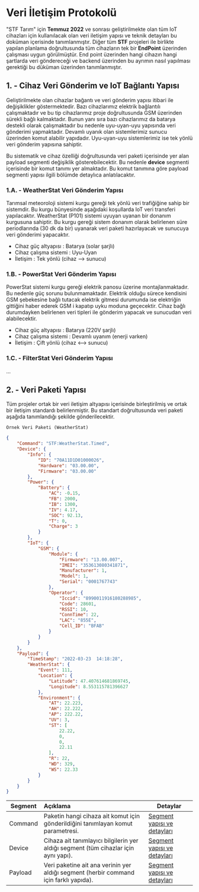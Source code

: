 # Veri İletişim Protokolü

"STF Tarım" için **Temmuz 2022** ve sonrası geliştirilmekte olan tüm IoT cihazları için kullanılacak olan veri iletişim yapısı ve teknik detayları bu doküman içerisinde tanımlanmıştır. Diğer tüm **STF** projeleri ile birlikte yapılan planlama doğrultusunda tüm cihazların tek bir **EndPoint** üzerinden çalışması uygun görülmüştür. End point üzerinden hangi cihazın hangi şartlarda veri göndereceği ve backend üzerinden bu ayrımın nasıl yapılması gerektiği bu düküman üzerinden tanımlanmıştır. 

## 1. - Cihaz Veri Gönderim ve IoT Bağlantı Yapısı

Geliştirilmekte olan cihazlar bağantı ve veri gönderim yapısı itibari ile değişiklikler göstermektedir. Bazı cihazlarımız elektrik bağlantılı çalışmaktadır ve bu tip cihazlarımız proje doğrultusunda GSM üzerinden sürekli bağlı kalmaktadır. Bunun yanı sıra bazı cihazlarımız da batarya destekli olarak çalışmaktadır bu nedenle uyu-uyan-uyu yapısında veri gönderimi yapmaktadır. Devamlı uyanık olan sistemlerimiz sunucu üzerinden komut alabilir yapıdadır. Uyu-uyan-uyu sistemlerimiz ise tek yönlü veri gönderim yapısına sahiptir.

Bu sistematik ve cihaz özelliği doğrultusunda veri paketi içerisinde yer alan payload segmenti değişiklik gösterebilecektir. Bu nedenle **device** segmenti içerisinde bir komut tanımı yer almaktadır. Bu komut tanımına göre payload segmenti yapısı ilgili bölümde detaylıca anlatılacaktır.

### 1.A. - WeatherStat Veri Gönderim Yapısı

Tarımsal meteoroloji sistemi kurgu gereği tek yönlü veri trafiğiğine sahip bir sistemdir. Bu kurgu bünyesinde aşağıdaki koşullarda IoT veri transferi yapılacaktır. WeatherStat (P101) sistemi uyuyan uyanan bir donanım kurgusuna sahiptir. Bu kurgu gereği sistem donanım olarak belirlenen süre periodlarında (30 dk da bir) uyanarak veri paketi hazırlayacak ve sunucuya veri gönderimi yapacaktır. 

* Cihaz güç altyapısı : Batarya (solar şarjlı)
* Cihaz çalışma sistemi : Uyu-Uyan
* İletişim : Tek yönlü (cihaz --> sunucu)

### 1.B. - PowerStat Veri Gönderim Yapısı

PowerStat sistemi kurgu gereği elektrik panosu üzerine montajlanmaktadır. Bu nedenle güç sorunu bulunmamaktadır. Elektrik olduğu sürece kendisini GSM şebekesine bağlı tutacak elektrik gitmesi durumunda ise elektriğin gittiğini haber ederek GSM i kapatıp uyku moduna geçecektir. Cihaz bağlı durumdayken belirlenen veri tipleri ile gönderim yapacak ve sunucudan veri alabilecektir. 

* Cihaz güç altyapısı : Batarya (220V şarjlı)
* Cihaz çalışma sistemi : Devamlı uyanım (enerji varken)
* İletişim : Çift yönlü (cihaz <--> sunucu)

### 1.C. - FilterStat Veri Gönderim Yapısı
...

## 2. - Veri Paketi Yapısı

Tüm projeler ortak bir veri iletişim altyapısı içerisinde birleştirilmiş ve ortak bir iletişim standardı belirlenmiştir. Bu standart doğrultusunda veri paketi aşağıda tanımlandığı şekilde gönderilecektir.

    Örnek Veri Paketi (WeatherStat)

```json
{
    "Command": "STF:WeatherStat.Timed",
    "Device": {
        "Info": {
            "ID": "70A11D1D01000026",
            "Hardware": "03.00.00",
            "Firmware": "03.00.00"
        },
        "Power": {
            "Battery": {
                "AC": -0.15,
                "FB": 2000,
                "IB": 1300,
                "IV": 4.17,
                "SOC": 92.13,
                "T": 0,
                "Charge": 3
            }
        },
        "IoT": {
            "GSM": {
                "Module": {
                    "Firmware": "13.00.007",
                    "IMEI": "353613080341871",
                    "Manufacturer": 1,
                    "Model": 1,
                    "Serial": "0001767743"
                },
                "Operator": {
                    "Iccid": "8990011916180288985",
                    "Code": 28601,
                    "RSSI": 10,
                    "ConnTime": 22,
                    "LAC": "855E",
                    "Cell_ID": "BFAB"
                }
            }
        }
    },
    "Payload": {
        "TimeStamp": "2022-03-23  14:18:28",
        "WeatherStat": {
            "Event": 111,
            "Location": {
                "Latitude": 47.407614681869745,
                "Longitude": 8.553115781396627
            },
            "Environment": {
                "AT": 22.223,
                "AH": 22.222,
                "AP": 222.22,
                "UV": 3,
                "ST": [
                    22.22,
                    0,
                    0,
                    22.11
                ],
                "R": 22,
                "WD": 329,
                "WS": 22.33
            }
        }
    }
}
```

| Segment | Açıklama                                                                              | Detaylar                                         |
|---------|:--------------------------------------------------------------------------------------|--------------------------------------------------|
| Command | Paketin hangi cihaza ait komut için gönderildiğini tanımlayan komut parametresi.      | [Segment yapısı ve detayları](Command/Readme.md) |
| Device  | Cihaza ait tanımlayıcı bilgilerin yer aldığı segment (tüm cihazlar için aynı yapı).   | [Segment yapısı ve detayları](Device/Readme.md)  |
| Payload | Veri paketine ait ana verinin yer aldığı segment (herbir command için farklı yapıda). | [Segment yapısı ve detayları](Payload/Readme.md) |
